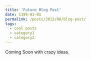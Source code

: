 ```yaml
---
title: 'Future Blog Post'
date: 1199-01-01
permalink: /posts/2012/08/blog-post/
tags:
  - cool posts
  - category1
  - category2
---
```


Coming Soon with crazy ideas.  
<!---
(To disable scheduling of future posts, edit `config.yml` and set `future: false.)
-->

